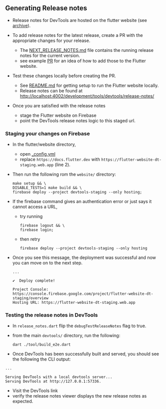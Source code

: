 ## Generating Release notes
- Release notes for DevTools are hosted on the flutter website (see [archive](https://docs.flutter.dev/development/tools/devtools/release-notes)).
- To add release notes for the latest release, create a PR with the appropriate changes for your release.
    - The [NEXT_RELEASE_NOTES.md](NEXT_RELEASE_NOTES.md) file contains the running release notes for the current version.
    - see example [PR](https://github.com/flutter/website/pull/6791) for an idea of how to add those to the Flutter website.
- Test these changes locally before creating the PR.
    - See [README.md](https://github.com/flutter/website/blob/main/README.md)
for getting setup to run the Flutter website locally.
    - Release notes can be found at [http://localhost:4002/development/tools/devtools/release-notes/](http://localhost:4002/development/tools/devtools/release-notes/)

- Once you are satisfied with the release notes
    - stage the Flutter website on Firebase
    - point the DevTools release notes logic to this staged url.

### Staging your changes on Firebase
- In the flutter/website directory,
    - open [_config.yml](https://github.com/flutter/website/blob/main/_config.yml#L2)
    - replace `https://docs.flutter.dev` with `https://flutter-website-dt-staging.web.app` (line 2).

- Then run the following rom the `website/` directory:
    ```shell
    make setup && \
    DISABLE_TESTS=1 make build && \
    firebase deploy --project devtools-staging --only hosting;
    ```

- If the firebase command gives an authentication error or just says it cannot access a URL,
    - try running
        ```shell
        firebase logout && \
        firebase login;
        ```
    - then retry
        ```shell
        firebase deploy --project devtools-staging --only hosting
        ```

- Once you see this message, the deployment was successful and now you can move on to the next step.
    ```
    ...

    ✔  Deploy complete!

    Project Console: https://console.firebase.google.com/project/flutter-website-dt-staging/overview
    Hosting URL: https://flutter-website-dt-staging.web.app
    ```

### Testing the release notes in DevTools
- In `release_notes.dart` flip the `debugTestReleaseNotes` flag to true.

- from the main `devtools/` directory, run the following:
    ```shell
    dart ./tool/build_e2e.dart
    ```

- Once DevTools has been successfully built and served, you should see the following the CLI output:
```
...

Serving DevTools with a local devtools server...
Serving DevTools at http://127.0.0.1:57336.
```

- Visit the DevTools link
- verify the release notes viewer displays the new release notes as expected.

